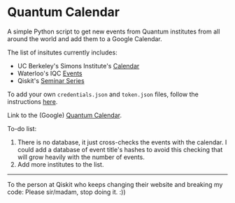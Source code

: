# Quantum  Calendar

A simple Python script to get new events from Quantum institutes from all around the world and add them to a Google Calendar.

The list of insitutes currently includes:
- UC Berkeley's Simons Institute's [Calendar](https://simons.berkeley.edu/programs-events/public-lectures)
- Waterloo's IQC [Events](https://uwaterloo.ca/institute-for-quantum-computing/events)
- Qiskit's [Seminar Series](https://qiskit.org/events/seminar-series/)

To add your own `credentials.json` and `token.json` files, follow the instructions [here](https://developers.google.com/calendar/api/quickstart/python).

Link to the (Google) [Quantum Calendar](https://calendar.google.com/calendar/embed?src=622f4caddb463f8133610024ea9cca499979bab404b6e99a246bf0e95f567152%40group.calendar.google.com&ctz=America%2FLos_Angeles).

To-do list:
1. There is no database, it just cross-checks the events with the calendar. I could add a database of event title's hashes to avoid this checking that will grow heavily with the number of events.
2. Add more institutes to the list.


---

To the person at Qiskit who keeps changing their website and breaking my code: 
Please sir/madam, stop doing it. :))